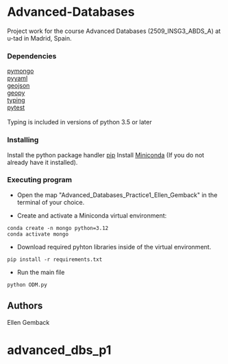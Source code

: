 # Advanced-Databases
Project work for the course Advanced Databases (2509_INSG3_ABDS_A) at u-tad in Madrid, Spain.

### Dependencies

[pymongo](https://pymongo.readthedocs.io/en/stable/)<br />
[pyyaml](https://pyyaml.org/wiki/PyYAMLDocumentation)<br />
[geojson](https://geojson.org/)<br />
[geopy](https://geopy.readthedocs.io/en/stable/)<br />
[typing](https://docs.python.org/3/library/typing.html)<br />
[pytest](https://pypi.org/project/pytest/)<br />
<br> Typing is included in versions of python 3.5 or later

### Installing
Install the python package handler [pip](https://pypi.org/project/pip/)
Install [Miniconda](https://www.anaconda.com/docs/getting-started/miniconda/install#linux-2) (If you do not already have it installed).

### Executing program
* Open the map "Advanced_Databases_Practice1_Ellen_Gemback" in the terminal of your choice.

* Create and activate a Miniconda virtual environment:
```
conda create -n mongo python=3.12
conda activate mongo
```

* Download required pyhton libraries inside of the virtual environment.
```
pip install -r requirements.txt
```

* Run the main file
```
python ODM.py
```

## Authors
Ellen Gemback
# advanced_dbs_p1
